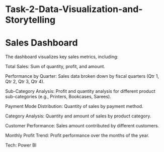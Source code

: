# Task-2-Data-Visualization-and-Storytelling

# Sales Dashboard

The dashboard visualizes key sales metrics, including:

Total Sales: Sum of quantity, profit, and amount.

Performance by Quarter: Sales data broken down by fiscal quarters (Qtr 1, Qtr 2, Qtr 3, Qtr 4).

Sub-Category Analysis: Profit and quantity analysis for different product sub-categories (e.g., Printers, Bookcases, Sarees).

Payment Mode Distribution: Quantity of sales by payment method.

Category Analysis: Quantity and amount of sales by product category.

Customer Performance: Sales amount contributed by different customers.

Monthly Profit Trend: Profit performance over the months of the year.

Tech: Power BI
